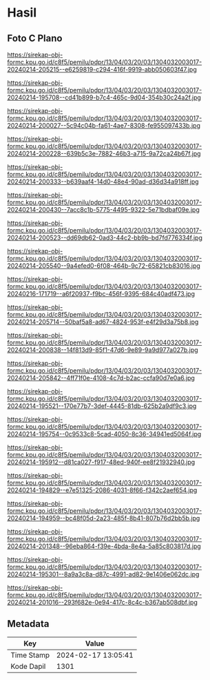 # Hasil

## Foto C Plano

https://sirekap-obj-formc.kpu.go.id/c8f5/pemilu/pdpr/13/04/03/20/03/1304032003017-20240214-205215--e6259819-c294-416f-9919-abb050603f47.jpg

https://sirekap-obj-formc.kpu.go.id/c8f5/pemilu/pdpr/13/04/03/20/03/1304032003017-20240214-195708--cd41b899-b7c4-465c-9d04-354b30c24a2f.jpg

https://sirekap-obj-formc.kpu.go.id/c8f5/pemilu/pdpr/13/04/03/20/03/1304032003017-20240214-200027--5c94c04b-fa61-4ae7-8308-fe955097433b.jpg

https://sirekap-obj-formc.kpu.go.id/c8f5/pemilu/pdpr/13/04/03/20/03/1304032003017-20240214-200228--639b5c3e-7882-46b3-a715-9a72ca24b67f.jpg

https://sirekap-obj-formc.kpu.go.id/c8f5/pemilu/pdpr/13/04/03/20/03/1304032003017-20240214-200333--b639aaf4-14d0-48e4-90ad-d36d34a918ff.jpg

https://sirekap-obj-formc.kpu.go.id/c8f5/pemilu/pdpr/13/04/03/20/03/1304032003017-20240214-200430--7acc8c1b-5775-4495-9322-5e71bdbaf09e.jpg

https://sirekap-obj-formc.kpu.go.id/c8f5/pemilu/pdpr/13/04/03/20/03/1304032003017-20240214-200523--dd69db62-0ad3-44c2-bb9b-bd7fd776334f.jpg

https://sirekap-obj-formc.kpu.go.id/c8f5/pemilu/pdpr/13/04/03/20/03/1304032003017-20240214-205540--9a4efed0-6f08-464b-9c72-65821cb83016.jpg

https://sirekap-obj-formc.kpu.go.id/c8f5/pemilu/pdpr/13/04/03/20/03/1304032003017-20240216-171719--a6f20937-f9bc-456f-9395-684c40adf473.jpg

https://sirekap-obj-formc.kpu.go.id/c8f5/pemilu/pdpr/13/04/03/20/03/1304032003017-20240214-205714--50baf5a8-ad67-4824-953f-e4f29d3a75b8.jpg

https://sirekap-obj-formc.kpu.go.id/c8f5/pemilu/pdpr/13/04/03/20/03/1304032003017-20240214-200838--14f813d9-85f1-47d6-9e89-9a9d977a027b.jpg

https://sirekap-obj-formc.kpu.go.id/c8f5/pemilu/pdpr/13/04/03/20/03/1304032003017-20240214-205842--4ff71f0e-4108-4c7d-b2ac-ccfa90d7e0a6.jpg

https://sirekap-obj-formc.kpu.go.id/c8f5/pemilu/pdpr/13/04/03/20/03/1304032003017-20240214-195521--170e77b7-3def-4445-81db-625b2a9df9c3.jpg

https://sirekap-obj-formc.kpu.go.id/c8f5/pemilu/pdpr/13/04/03/20/03/1304032003017-20240214-195754--0c9533c8-5cad-4050-8c36-34941ed5064f.jpg

https://sirekap-obj-formc.kpu.go.id/c8f5/pemilu/pdpr/13/04/03/20/03/1304032003017-20240214-195912--d81ca027-f917-48ed-940f-ee8f21932940.jpg

https://sirekap-obj-formc.kpu.go.id/c8f5/pemilu/pdpr/13/04/03/20/03/1304032003017-20240214-194829--e7e51325-2086-4031-8f66-f342c2aef654.jpg

https://sirekap-obj-formc.kpu.go.id/c8f5/pemilu/pdpr/13/04/03/20/03/1304032003017-20240214-194959--bc48f05d-2a23-485f-8b41-807b76d2bb5b.jpg

https://sirekap-obj-formc.kpu.go.id/c8f5/pemilu/pdpr/13/04/03/20/03/1304032003017-20240214-201348--96eba864-f39e-4bda-8e4a-5a85c803817d.jpg

https://sirekap-obj-formc.kpu.go.id/c8f5/pemilu/pdpr/13/04/03/20/03/1304032003017-20240214-195301--8a9a3c8a-d87c-4991-ad82-9e1406e062dc.jpg

https://sirekap-obj-formc.kpu.go.id/c8f5/pemilu/pdpr/13/04/03/20/03/1304032003017-20240214-201016--293f682e-0e94-417c-8c4c-b367ab508dbf.jpg


## Metadata

| Key        | Value               |
| ---------- | ------------------- |
| Time Stamp | 2024-02-17 13:05:41 |
| Kode Dapil | 1301                |



